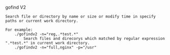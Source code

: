 gofind V2
	
	Search file or directory by name or size or modify time in specify paths or current work directory.

	For example:
		./gofindv2 -n="reg,.*test.*"
			Search files and direcorys which matched by regular expression ".*test.*" in current work directory.
		./gofindv2 -n="full,nginx" -p="/usr"
			

